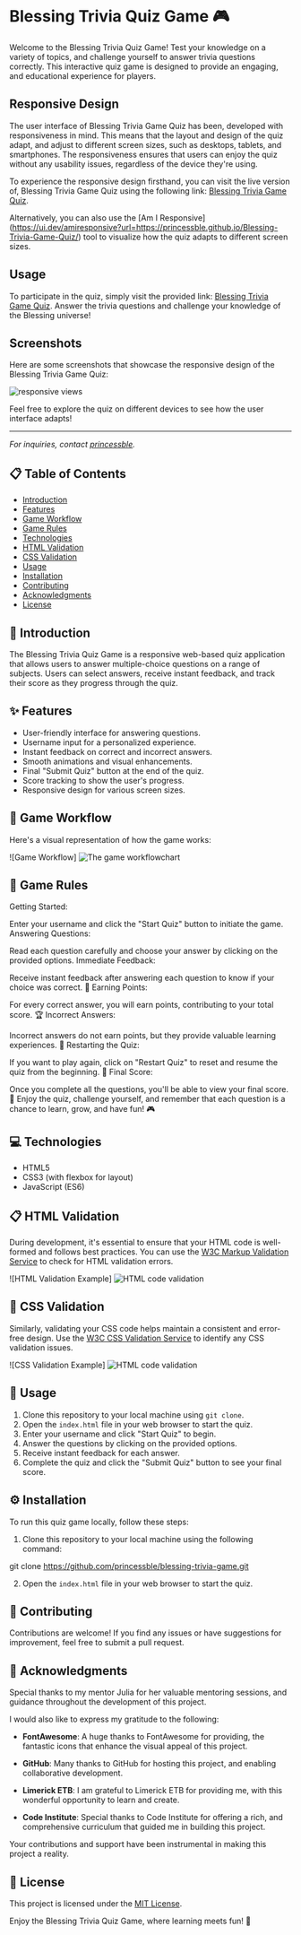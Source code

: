 # Blessing Trivia Quiz Game 🎮

Welcome to the Blessing Trivia Quiz Game! 
Test your knowledge on a variety of topics,
and challenge yourself to answer trivia questions correctly. 
This interactive quiz game is designed to provide an engaging,
and educational experience for players.

## Responsive Design

The user interface of Blessing Trivia Game Quiz has been,
developed with responsiveness in mind. 
This means that the layout and design of the quiz adapt,
and adjust to different screen sizes, such as desktops, 
tablets, and smartphones. 
The responsiveness ensures that users can enjoy the quiz without any usability issues,
regardless of the device they're using.

To experience the responsive design firsthand, 
you can visit the live version of,
Blessing Trivia Game Quiz using the following link: 
[Blessing Trivia Game Quiz](https://princessble.github.io/Blessing-Trivia-Game-Quiz/).

Alternatively, you can also use the [Am I Responsive]
(https://ui.dev/amiresponsive?url=https://princessble.github.io/Blessing-Trivia-Game-Quiz/) 
tool to visualize how the quiz adapts to different screen sizes.

## Usage

To participate in the quiz, simply visit the provided link: [Blessing Trivia Game Quiz](https://princessble.github.io/Blessing-Trivia-Game-Quiz/). Answer the trivia questions and challenge your knowledge of the Blessing universe!

## Screenshots

Here are some screenshots that showcase the responsive design of the Blessing Trivia Game Quiz:

<img src="assets\image\3screen.png" alt="responsive views">

Feel free to explore the quiz on different devices to see how the user interface adapts!

---
*For inquiries, contact [princessble](https://github.com/princessble).*




## 📋 Table of Contents
- [Introduction](#introduction)
- [Features](#features)
- [Game Workflow](#game-workflow)
- [Game Rules](#game-rules)
- [Technologies](#technologies)
- [HTML Validation](#html-validation)
- [CSS Validation](#css-validation)
- [Usage](#usage)
- [Installation](#installation)
- [Contributing](#contributing)
- [Acknowledgments](#acknowledgments)
- [License](#license)

## 🎉 Introduction

The Blessing Trivia Quiz Game is a responsive web-based quiz application that allows users to answer multiple-choice questions on a range of subjects. Users can select answers, receive instant feedback, and track their score as they progress through the quiz.

## ✨ Features

- User-friendly interface for answering questions.
- Username input for a personalized experience.
- Instant feedback on correct and incorrect answers.
- Smooth animations and visual enhancements.
- Final "Submit Quiz" button at the end of the quiz.
- Score tracking to show the user's progress.
- Responsive design for various screen sizes.

## 🚀 Game Workflow

Here's a visual representation of how the game works:

![Game Workflow] <img src="assets\image\flowchart.png" alt="The game workflowchart">

## 📜 Game Rules


Getting Started:

Enter your username and click the "Start Quiz" button to initiate the game.
Answering Questions:

Read each question carefully and choose your answer by clicking on the provided options.
Immediate Feedback:

Receive instant feedback after answering each question to know if your choice was correct. 🌟
Earning Points:

For every correct answer, you will earn points, contributing to your total score. 🏆
Incorrect Answers:

Incorrect answers do not earn points, but they provide valuable learning experiences. 🚀
Restarting the Quiz:

If you want to play again, click on "Restart Quiz" to reset and resume the quiz from the beginning. 🔄
Final Score:

Once you complete all the questions, you'll be able to view your final score. 🎉
Enjoy the quiz, challenge yourself, and remember that each question is a chance to learn, grow, and have fun! 🎮



## 💻 Technologies

- HTML5
- CSS3 (with flexbox for layout)
- JavaScript (ES6)

## 📋 HTML Validation

During development, it's essential to ensure that your HTML code is well-formed and follows best practices. You can use the [W3C Markup Validation Service](https://validator.w3.org/) to check for HTML validation errors.

![HTML Validation Example] <img src="assets\image\htmlw3cvalid.png" alt="HTML code validation">

## 🎨 CSS Validation

Similarly, validating your CSS code helps maintain a consistent and error-free design. Use the [W3C CSS Validation Service](https://jigsaw.w3.org/css-validator/) to identify any CSS validation issues.

![CSS Validation Example] <img src="assets\image\cssw3cvalid.png" alt="HTML code validation">

## 📖 Usage

1. Clone this repository to your local machine using `git clone`.
2. Open the `index.html` file in your web browser to start the quiz.
3. Enter your username and click "Start Quiz" to begin.
4. Answer the questions by clicking on the provided options.
5. Receive instant feedback for each answer.
6. Complete the quiz and click the "Submit Quiz" button to see your final score.

## ⚙️ Installation

To run this quiz game locally, follow these steps:

1. Clone this repository to your local machine using the following command:

git clone https://github.com/princessble/blessing-trivia-game.git


2. Open the `index.html` file in your web browser to start the quiz.

## 🤝 Contributing

Contributions are welcome! If you find any issues or have suggestions for improvement, feel free to submit a pull request.

## 🙌 Acknowledgments

Special thanks to my mentor Julia for her valuable mentoring sessions,
and guidance throughout the development of this project.



I would also like to express my gratitude to the following:

- **FontAwesome**: A huge thanks to FontAwesome for providing,
 the fantastic icons that enhance the visual appeal of this project.

- **GitHub**: Many thanks to GitHub for hosting this project,
and enabling collaborative development.

- **Limerick ETB**: I am grateful to Limerick ETB for providing me,
 with this wonderful opportunity to learn and create.

- **Code Institute**: Special thanks to Code Institute for offering a rich,
and comprehensive curriculum that guided me in building this project.

Your contributions and support have been instrumental in making this project a reality.


## 📄 License

This project is licensed under the [MIT License](LICENSE).

Enjoy the Blessing Trivia Quiz Game, where learning meets fun! 🌟

